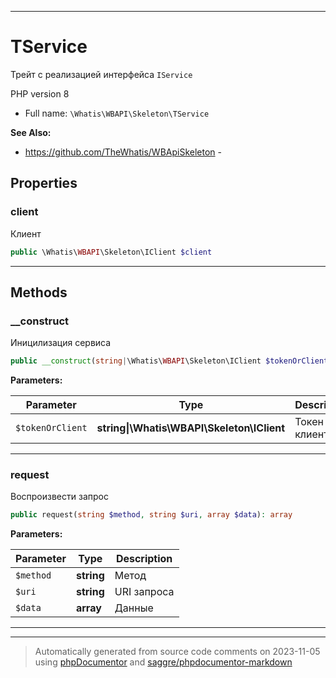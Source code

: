 ***

# TService

Трейт с реализацией
интерфейса `IService`

PHP version 8

* Full name: `\Whatis\WBAPI\Skeleton\TService`

**See Also:**

* https://github.com/TheWhatis/WBApiSkeleton - 



## Properties


### client

Клиент

```php
public \Whatis\WBAPI\Skeleton\IClient $client
```






***

## Methods


### __construct

Иницилизация сервиса

```php
public __construct(string|\Whatis\WBAPI\Skeleton\IClient $tokenOrClient): mixed
```








**Parameters:**

| Parameter | Type | Description |
|-----------|------|-------------|
| `$tokenOrClient` | **string&#124;\Whatis\WBAPI\Skeleton\IClient** | Токен или клиент |




***

### request

Воспроизвести запрос

```php
public request(string $method, string $uri, array $data): array
```








**Parameters:**

| Parameter | Type | Description |
|-----------|------|-------------|
| `$method` | **string** | Метод |
| `$uri` | **string** | URI запроса |
| `$data` | **array** | Данные |




***

***
> Automatically generated from source code comments on 2023-11-05 using [phpDocumentor](http://www.phpdoc.org/) and [saggre/phpdocumentor-markdown](https://github.com/Saggre/phpDocumentor-markdown)

